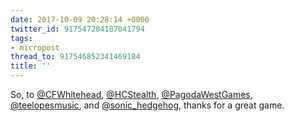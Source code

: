 ```yaml
---
date: 2017-10-09 20:28:14 +0000
twitter_id: 917547284187041794
tags:
- micropost
thread_to: 917546852341469184
title: ''
---
```


So, to [@CFWhitehead](https://twitter.com/CFWhitehead), [@HCStealth](https://twitter.com/HCStealth), [@PagodaWestGames](https://twitter.com/PagodaWestGames), [@teelopesmusic](https://twitter.com/teelopesmusic), and [@sonic_hedgehog](https://twitter.com/sonic_hedgehog), thanks for a great game.
